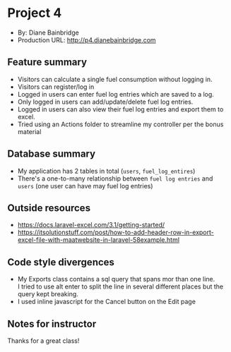 # Project 4
+ By: Diane Bainbridge
+ Production URL: <http://p4.dianebainbridge.com>

## Feature summary
+ Visitors can calculate a single fuel consumption without logging in.
+ Visitors can register/log in
+ Logged in users can enter fuel log entries which are saved to a log.
+ Only logged in users can add/update/delete fuel log entries.
+ Logged in users can also view their fuel log entries and export them to excel.
+ Tried using an Actions folder to streamline my controller per the bonus material
  
## Database summary
+ My application has 2 tables in total (`users`, `fuel_log_entires`)
+ There's a one-to-many relationship between `fuel log entries` and `users` (one user can have may fuel log entries)

## Outside resources
+ https://docs.laravel-excel.com/3.1/getting-started/
+ https://itsolutionstuff.com/post/how-to-add-header-row-in-export-excel-file-with-maatwebsite-in-laravel-58example.html

## Code style divergences
+ My Exports class contains a sql query that spans mor than one line.  
I tried to use alt enter to split the line in several different places but the query kept breaking.
+ I used inline javascript for the Cancel button on the Edit page
## Notes for instructor
Thanks for a great class!